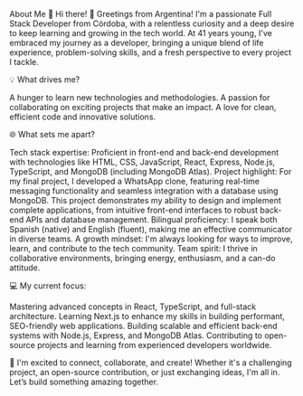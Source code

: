 
About Me 🌟
Hi there! 👋 Greetings from Argentina!
I'm a passionate Full Stack Developer from Córdoba, with a relentless curiosity and a deep desire to keep learning and growing in the tech world. At 41 years young, I've embraced my journey as a developer, bringing a unique blend of life experience, problem-solving skills, and a fresh perspective to every project I tackle.

💡 What drives me?

A hunger to learn new technologies and methodologies.
A passion for collaborating on exciting projects that make an impact.
A love for clean, efficient code and innovative solutions.

🌐 What sets me apart?

Tech stack expertise: Proficient in front-end and back-end development with technologies like HTML, CSS, JavaScript, React, Express, Node.js, TypeScript, and MongoDB (including MongoDB Atlas).
Project highlight: For my final project, I developed a WhatsApp clone, featuring real-time messaging functionality and seamless integration with a database using MongoDB. This project demonstrates my ability to design and implement complete applications, from intuitive front-end interfaces to robust back-end APIs and database management.
Bilingual proficiency: I speak both Spanish (native) and English (fluent), making me an effective communicator in diverse teams.
A growth mindset: I'm always looking for ways to improve, learn, and contribute to the tech community.
Team spirit: I thrive in collaborative environments, bringing energy, enthusiasm, and a can-do attitude.

💻 My current focus:

Mastering advanced concepts in React, TypeScript, and full-stack architecture.
Learning Next.js to enhance my skills in building performant, SEO-friendly web applications.
Building scalable and efficient back-end systems with Node.js, Express, and MongoDB Atlas.
Contributing to open-source projects and learning from experienced developers worldwide.

🚀 I'm excited to connect, collaborate, and create! Whether it's a challenging project, an open-source contribution, or just exchanging ideas, I'm all in. Let’s build something amazing together.
